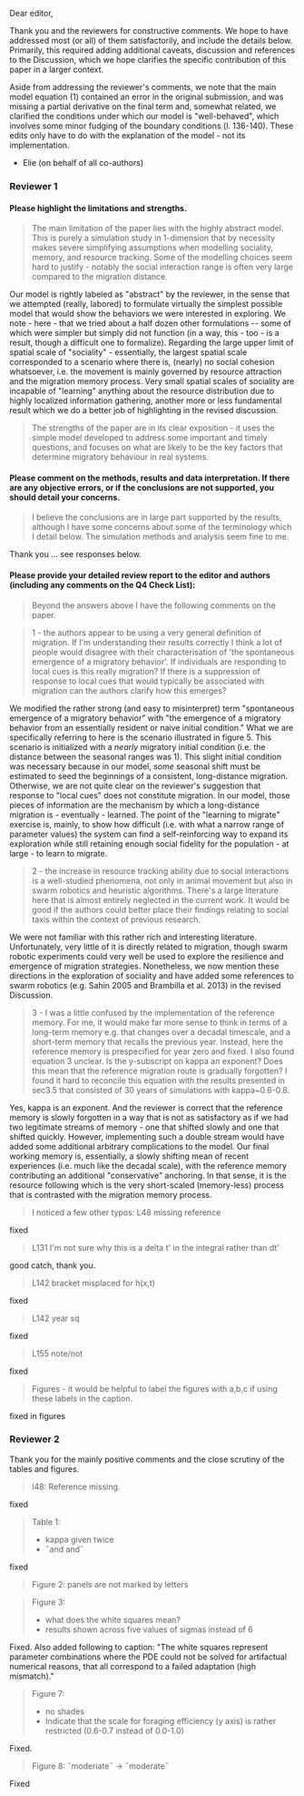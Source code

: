 Dear editor, 

Thank you and the reviewers for constructive comments. We hope to have addressed most (or all) of them satisfactorily, and include the details below. Primarily, this required adding additional caveats, discussion and references to the Discussion, which we hope clarifies the specific contribution of this paper in a larger context. 

Aside from addressing the reviewer's comments, we note that the main model equation (1) contained an error in the original submission, and was missing a partial derivative on the final term and, somewhat related, we clarified the conditions under which our model is "well-behaved", which involves some minor fudging of the boundary conditions (l. 136-140).  These edits only have to do with the explanation of the model - not its implementation.

- Elie (on behalf of all co-authors)


### Reviewer 1

#### Please highlight the limitations and strengths.

> The main limitation of the paper lies with the highly abstract model. This is purely a simulation study in 1-dimension that by necessity makes severe simplifying assumptions when modelling sociality, memory, and resource tracking. Some of the modelling choices seem hard to justify - notably the social interaction range is often very large compared to the migration distance.

Our model is rightly labeled as "abstract" by the reviewer, in the sense that we attempted (really, labored) to formulate virtually the simplest possible model that would show the behaviors we were interested in exploring.  We note - here - that we tried about a half dozen other formulations -- some of which were simpler but simply did not function (in a way, this - too - is a result, though a difficult one to formalize).  Regarding the large upper limit of spatial scale of "sociality" - essentially, the largest spatial scale corresponded to a scenario where there is, (nearly) no social cohesion whatsoever, i.e. the movement is mainly governed by resource attraction and the migration memory process.  Very small spatial scales of sociality are incapable of "learning" anything about the resource distribution due to highly localized information gathering, another more or less fundamental result which we do a better job of highlighting in the revised discussion. 

> The strengths of the paper are in its clear exposition - it uses the simple model developed to address some important and timely questions, and focuses on what are likely to be the key factors that determine migratory behaviour in real systems.

#### Please comment on the methods, results and data interpretation. If there are any objective errors, or if the conclusions are not supported, you should detail your concerns.

> I believe the conclusions are in large part supported by the results, although I have some concerns about some of the terminology which I detail below. The simulation methods and analysis seem fine to me.

Thank you ... see responses below. 

#### Please provide your detailed review report to the editor and authors (including any comments on the Q4 Check List):

> Beyond the answers above I have the following comments on the paper.

> 1 - the authors appear to be using a very general definition of migration. If I'm understanding their results correctly I think a lot of people would disagree with their characterisation of 'the spontaneous emergence of a migratory behavior'. If individuals are responding to local cues is this really migration? If there is a suppression of response to local cues that would typically be associated with migration can the authors clarify how this emerges?

We modified the rather strong (and easy to misinterpret) term "spontaneous emergence of a migratory behavior" with "the emergence of a migratory behavior from an essentially resident or naive initial condition."  What we are specifically referring to here is the scenario illustrated in figure 5.  This scenario is initialized with a *nearly* migratory initial condition (i.e. the distance between the seasonal ranges was 1). This slight initial condition was necessary because in our model, *some* seasonal shift must be estimated to seed the beginnings of a consistent, long-distance migration.  Otherwise, we are not quite clear on the reviewer's suggestion that response to "local cues" does not constitute migration.  In our model, those pieces of information are the mechanism by which a long-distance migration is - eventually - learned.  The point of the "learning to migrate" exercise is, mainly, to show how difficult (i.e. with what a narrow range of parameter values) the system can find a self-reinforcing way to expand its exploration while still retaining enough social fidelity for the population - at large - to learn to migrate. 

> 2 - the increase in resource tracking ability due to social interactions is a well-studied phenomena, not only in animal movement but also in swarm robotics and heuristic algorithms. There's a large literature here that is almost entirely neglected in the current work. It would be good if the authors could better place their findings relating to social taxis within the context of previous research.

We were not familiar with this rather rich and interesting literature.  Unfortunately, very little of it is directly related to migration, though swarm robotic experiments could very well be used to explore the resilience and emergence of migration strategies. Nonetheless, we now mention these directions in the exploration of sociality and have added some references to swarm robotics (e.g. Sahin 2005 and Brambilla et al. 2013) in the revised Discussion.

> 3 - I was a little confused by the implementation of the reference memory. For me, it would make far more sense to think in terms of a long-term memory e.g. that changes over a decadal timescale, and a short-term memory that recalls the previous year. Instead, here the reference memory is prespecified for year zero and fixed. I also found equation 3 unclear. Is the y-subscript on kappa an exponent? Does this mean that the reference migration route is gradually forgotten? I found it hard to reconcile this equation with the results presented in sec3.5 that consisted of 30 years of simulations with kappa~0.6-0.8.

Yes, kappa is an exponent.  And the reviewer is correct that the reference memory is slowly forgotten in a way that is not as satisfactory as if we had two legitimate streams of memory - one that shifted slowly and one that shifted quickly.  However, implementing such a double stream would have added some additional arbitrary complications to the model.  Our final working memory is, essentially, a slowly shifting mean of recent experiences (i.e. much like the decadal scale), with the reference memory contributing an additional "conservative" anchoring.  In that sense, it is the resource following which is the very short-scaled (memory-less) process that is contrasted with the migration memory process. 

> I noticed a few other typos:
> L48 missing reference

fixed

> L131 I'm not sure why this is a delta t' in the integral rather than dt'

good catch, thank you. 

> L142 bracket misplaced for h(x,t)

fixed

> L142 year sq

fixed

> L155 note/not

fixed

> Figures - it would be helpful to label the figures with a,b,c if using these labels in the caption.

fixed in figures 

### Reviewer 2

Thank you for the mainly positive comments and the close scrutiny of the tables and figures. 

> l48: Reference missing.

fixed

> Table 1:
> - kappa given twice
> - ˝and and˝

fixed	 

> Figure 2: panels are not marked by letters

> Figure 3:
> - what does the white squares mean?
> - results shown across five values of sigmas instead of 6

Fixed. Also added following to caption:  "The white squares represent parameter combinations where the PDE could not be solved for artifactual numerical reasons, that all correspond to a failed adaptation (high mismatch)."

> Figure 7:
> - no shades
>  - Indicate that the scale for foraging efficiency (y axis) is rather restricted (0.6-0.7 instead of 0.0-1.0)

Fixed. 

> Figure 8: ˝moderiate˝ -> ˝moderate˝

Fixed


